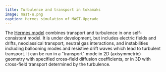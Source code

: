 ```yaml
---
title: Turbulence and transport in tokamaks
image: mast-u.png
caption: Hermes simulation of MAST-Upgrade
---
```


The [Hermes model](https://github.com/boutproject/hermes) combines transport and turbulence in one self-consistent model.
It is under development, but includes electric fields and drifts, neoclassical transport, neutral gas interactions, and
instabilities including ballooning modes and resistive drift waves which lead to turbulent transport. It can be run
in a "transport" mode in 2D (axisymmetric) geometry with specified cross-field diffusion coefficients, or in 3D
with cross-field transport determined by the turbulence.
